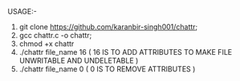 USAGE:- 
1. git clone https://github.com/karanbir-singh001/chattr;
2. gcc chattr.c -o chattr;
3. chmod +x chattr
4. ./chattr file_name 16 ( 16 IS TO ADD ATTRIBUTES TO MAKE FILE UNWRITABLE AND UNDELETABLE )
5. ./chattr file_name 0  ( 0 IS TO REMOVE ATTRIBUTES )
